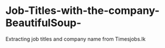 # Job-Titles-with-the-company-BeautifulSoup-
Extracting job titles and company name from Timesjobs.lk

